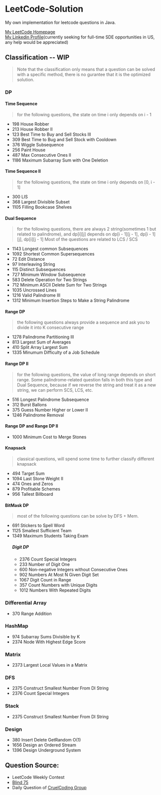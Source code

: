 # LeetCode-Solution

My own implementation for leetcode questions in Java.

[My LeetCode Homepage](https://leetcode.com/zeningc/)  
[My Linkedin Profile](https://www.linkedin.com/in/zening99/)(currently seeking for full-time SDE opportunities in US, any help would be appreciated)

## Classification -- WIP
> Note that the classification only means that a question can be solved with a specific method, there is no gurantee that it is the optimized solution.
### DP
#### Time Sequence
> for the following questions, the state on time i only depends on i - 1

- 198 House Robber
- 213 House Robber II
- 123 Best Time to Buy and Sell Stocks III
- 309 Best Time to Bug and Sell Stock with Cooldown
- 376 Wiggle Subsequence
- 256 Paint House
- 487 Max Consecutive Ones II
- 1186 Maximum Subarray Sum with One Deletion

#### Time Sequence II
> for the following questions, the state on time i only depends on [0, i - 1]
- 300 LIS
- 368 Largest Divisible Subset
- 1105 Filling Bookcase Shelves

#### Dual Sequence
> for the following questions, there are always 2 string(sometimes 1 but related to palindrome), and dp[i][j] depends on dp[i - 1][j - 1], dp[i - 1][j], dp[i][j - 1]
> Most of the questions are related to LCS / SCS

- 1143 Longest common Subsequences
- 1092 Shortest Common Supersequences
- 72 Edit Distance
- 97 Interleaving String
- 115 Distinct Subsequences
- 727 Minimum Window Subsequence
- 583 Delete Operation for Two Strings
- 712 Minimum ASCII Delete Sum for Two Strings
- 1035 Uncrossed Lines
- 1216 Valid Palindrome III
- 1312 Minimum Insertion Steps to Make a String Palindrome

#### Range DP
> the following questions always provide a sequence and ask you to divide it into K consecutive range

- 1278 Palindrome Partitioning III
- 813 Largest Sum of Averages
- 410 Split Array Largest Sum
- 1335 Minumum Difficulty of a Job Schedule

#### Range DP II
> for the following questions, the value of long range depends on short range. Some palindrome-related question falls in both this type and Dual Sequence, because if we reverse the string and treat it as a new string, we can perform SCS, LCS, etc.

- 516 Longest Palindrome Subsequence
- 312 Burst Ballons
- 375 Guess Number Higher or Lower II
- 1246 Palindrome Removal

#### Range DP and Range DP II
- 1000 Minimum Cost to Merge Stones

#### Knapsack
> classical questions, will spend some time to further classify different knapsack

- 494 Target Sum
- 1094 Last Stone Weight II
- 474 Ones and Zeros
- 879 Profitable Schemes
- 956 Tallest Billboard

#### BitMask DP
> most of the following questions can be solve by DFS + Mem. 

- 691 Stickers to Spell Word
- 1125 Smallest Sufficient Team
- 1349 Maximum Students Taking Exam
    ##### Digit DP
    - 2376 Count Special Integers
    - 233 Number of Digit One
    - 600 Non-negative Integers without Consecutive Ones
    - 902 Numbers At Most N Given Digit Set
    - 1067 Digit Count in Range
    - 357 Count Numbers with Unique Digits
    - 1012 Numbers With Repeated Digits




### Differential Array
- 370 Range Addition

### HashMap
- 974 Subarray Sums Divisible by K
- 2374 Node With Highest Edge Score

### Matrix
- 2373 Largest Local Values in a Matrix

### DFS
- 2375 Construct Smallest Number From DI String
- 2376 Count Special Integers

### Stack
- 2375 Construct Smallest Number From DI String

### Design
- 380 Insert Delete GetRandom O(1)
- 1656 Design an Ordered Stream
- 1396 Design Underground System


## Question Source:
- LeetCode Weekly Contest
- [Blind 75](https://leetcode.com/discuss/general-discussion/460599/blind-75-leetcode-questions)
- Daily Question of [CruelCoding Group](http://board.cruelcoding.com/)
